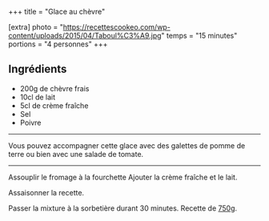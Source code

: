 +++
title = "Glace au chèvre"

[extra]
photo = "https://recettescookeo.com/wp-content/uploads/2015/04/Taboul%C3%A9.jpg"
temps = "15 minutes"
portions = "4 personnes"
+++

## Ingrédients

- 200g de chèvre frais
- 10cl de lait
- 5cl de crème fraîche
- Sel
- Poivre

---

Vous pouvez accompagner cette glace avec des galettes de pomme de terre ou bien avec une salade de tomate.

---

Assouplir le fromage à la fourchette
Ajouter la crème fraîche et le lait.

Assaisonner la recette.</p>
Passer la mixture à la sorbetière durant 30 minutes.
Recette de [750g](https://www.750g.com/glace-au-chevre-r55971.htm).
